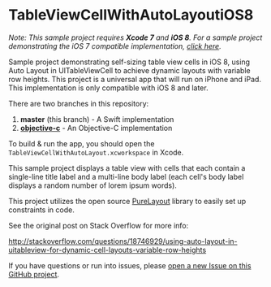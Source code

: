 TableViewCellWithAutoLayoutiOS8
===========================

*Note: This sample project requires __Xcode 7__ and __iOS 8__. For a sample project demonstrating the iOS 7 compatible implementation, [click here](https://github.com/smileyborg/TableViewCellWithAutoLayout).*

Sample project demonstrating self-sizing table view cells in iOS 8, using Auto Layout in UITableViewCell to achieve dynamic layouts with variable row heights. This project is a universal app that will run on iPhone and iPad. This implementation is only compatible with iOS 8 and later.

There are two branches in this repository:

1. **master** (this branch) - A Swift implementation
2. **[objective-c](https://github.com/smileyborg/TableViewCellWithAutoLayoutiOS8/tree/objective-c)** - An Objective-C implementation

To build & run the app, you should open the `TableViewCellWithAutoLayout.xcworkspace` in Xcode.

This sample project displays a table view with cells that each contain a single-line title label and a multi-line body label (each cell's body label displays a random number of lorem ipsum words).

This project utilizes the open source [PureLayout](https://github.com/smileyborg/PureLayout) library to easily set up constraints in code.

See the original post on Stack Overflow for more info:

http://stackoverflow.com/questions/18746929/using-auto-layout-in-uitableview-for-dynamic-cell-layouts-variable-row-heights

If you have questions or run into issues, please [open a new Issue on this GitHub project](https://github.com/smileyborg/TableViewCellWithAutoLayoutiOS8/issues/new).
